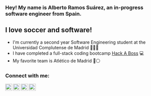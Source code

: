 ### Hey! My name is Alberto Ramos Suárez, an in-progress software engineer from Spain.

## I love soccer and software!
- I'm currently a second year Software Engineering student at the Universidad Complutense de Madrid 📖👨‍💻
- I have completed a full-stack coding bootcamp [Hack A Boss][HackaBoss] 💻
- My favorite team is Atlético de Madrid 🔴⚪

### Connect with me:

[<img align="left" alt="linkedinAlberto" width="22px" src="https://img.icons8.com/color/344/linkedin-circled--v1.png"/>][linkedin]
[<img align="left" alt="linkedinAlberto" width="22px" src="https://cdn.jsdelivr.net/npm/simple-icons@v3/icons/instagram.svg"/>][instagram]
[<img align="left" alt="linkedinAlberto" width="22px" src="https://cdn.jsdelivr.net/npm/simple-icons@v3/icons/twitter.svg"/>][twitter]
[<img align="left" alt="linkedinAlberto" width="22px" src="https://cdn.jsdelivr.net/npm/simple-icons@v3/icons/gmail.svg"/>][gmail]



[HackaBoss]: https://hackaboss.com/
[linkedin]: https://www.linkedin.com/in/alberto-ramos-su%C3%A1rez-6212161a6/
[instagram]: https://www.instagram.com/alber_rs6/?hl=es
[twitter]: https://twitter.com/alber_rs6
[gmail]: http://mailto:bertoramos2001@gmail.com
